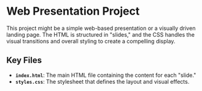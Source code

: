 # Web Presentation Project

This project might be a simple web-based presentation or a visually driven landing page. The HTML is structured in "slides," and the CSS handles the visual transitions and overall styling to create a compelling display.

## Key Files
- **`index.html`**: The main HTML file containing the content for each "slide."
- **`styles.css`**: The stylesheet that defines the layout and visual effects.
